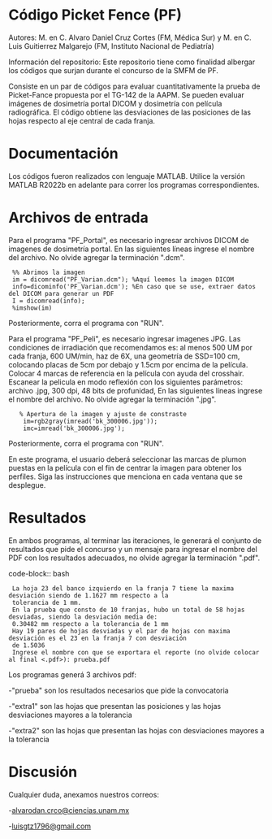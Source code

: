 # Código Picket Fence (PF)
Autores: M. en C. Alvaro Daniel Cruz Cortes (FM, Médica Sur) y  M. en C. Luis Guitierrez Malgarejo (FM, Instituto Nacional de Pediatría)
         
Información del repositorio: Este repositorio tiene como finalidad albergar los códigos que surjan durante el concurso de la SMFM de PF.

Consiste en un par de códigos para evaluar cuantitativamente la prueba de Picket-Fance propuesta por el TG-142 de la AAPM. Se pueden evaluar imágenes de dosimetría portal DICOM y dosimetría con película radiográfica.  El código obtiene las desviaciones de las posiciones de las hojas respecto al eje central de cada franja. 

# Documentación
Los códigos fueron realizados con lenguaje MATLAB. Utilice la versión MATLAB R2022b en adelante para correr los programas correspondientes. 

# Archivos de entrada
Para el programa "PF_Portal", es necesario ingresar archivos DICOM de imagenes de dosimetría portal. En las siguientes líneas ingrese el nombre del archivo. No olvide agregar la terminación ".dcm". 

   
     %% Abrimos la imagen
     im = dicomread("PF_Varian.dcm"); %Aquí leemos la imagen DICOM 
     info=dicominfo('PF_Varian.dcm'); %En caso que se use, extraer datos del DICOM para generar un PDF
     I = dicomread(info); 
     %imshow(im)

Posteriormente, corra el programa con "RUN".


Para el programa "PF_Peli", es necesario ingresar imagenes JPG. Las condiciones de irradiación que recomendamos es: al menos 500 UM por cada franja, 600 UM/min, haz de 6X, una geometría de SSD=100 cm, colocando placas de 5cm por debajo y 1.5cm por encima de la película. Colocar 4 marcas de referencia en la película con ayuda del crosshair.  Escanear la pelicula en modo reflexión con los siguientes parámetros: archivo .jpg, 300 dpi, 48 bits de profunidad, En las siguientes líneas ingrese el nombre del archivo. No olvide agregar la terminación ".jpg". 

   
       % Apertura de la imagen y ajuste de constraste
        im=rgb2gray(imread('bk_300006.jpg'));
        imc=imread('bk_300006.jpg');

Posteriormente, corra el programa con "RUN".

En este programa, el usuario deberá seleccionar las marcas de plumon puestas en la película con el fin de centrar la imagen para obtener los perfiles. Siga las instrucciones que menciona en cada ventana que se desplegue. 

 # Resultados
En ambos programas, al terminar las iteraciones, le generará el conjunto de resultados que pide el concurso y un mensaje para ingresar el nombre del PDF con los resultados adecuados, no olvide agregar la terminación ".pdf". 

code-block:: bash

     La hoja 23 del banco izquierdo en la franja 7 tiene la maxima desviación siendo de 1.1627 mm respecto a la 
     tolerancia de 1 mm.
     En la prueba que consto de 10 franjas, hubo un total de 58 hojas desviadas, siendo la desviación media de: 
     0.30482 mm respecto a la tolerancia de 1 mm
     Hay 19 pares de hojas desviadas y el par de hojas con maxima desviación es el 23 en la franja 7 con desviación 
     de 1.5036
     Ingrese el nombre con que se exportara el reporte (no olvide colocar al final <.pdf>): prueba.pdf


Los programas generá 3 archivos pdf:

-"prueba" son los resultados necesarios que pide la convocatoria

-"extra1" son las hojas que presentan las posiciones y las hojas desviaciones mayores a la tolerancia

-"extra2" son las  hojas que presentan las hojas con desviaciones mayores a la tolerancia

# Discusión
Cualquier duda, anexamos nuestros correos:

-<alvarodan.crco@ciencias.unam.mx>

-<luisgtz1796@gmail.com>

